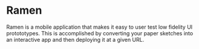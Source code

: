 Ramen
=====
Ramen is a mobile application that makes it easy to user test low fidelity UI
protototypes. This is accomplished by converting your paper sketches into an
interactive app and then deploying it at a given URL.
